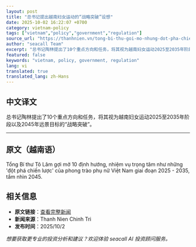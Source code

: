 ```yaml
---
layout: post
title: "总书记提出越南妇女运动的“战略突破”设想"
date: 2025-10-02 16:22:07 +0700
category: vietnam-policy
tags: ["vietnam","policy","government","regulation"]
source_url: "https://thanhnien.vn/tong-bi-thu-goi-mo-nhung-dot-pha-chien-luoc-cua-phong-trao-phu-nu-viet-nam-185251002170638351.htm"
author: "seacall Team"
excerpt: "总书记陶林提出了10个重点方向和任务，将其视为越南妇女运动2025至2035年阶段以及2045年远景目标的“战略突破”。..."
featured: false
keywords: "vietnam, policy, government, regulation"
lang: vi
translated: true
translated_lang: zh-Hans
---
```


## 中文译文

总书记陶林提出了10个重点方向和任务，将其视为越南妇女运动2025至2035年阶段以及2045年远景目标的“战略突破”。

---

## 原文（越南语）

Tổng B&iacute; thư T&ocirc; L&acirc;m gợi mở 10 định hướng, nhiệm vụ trọng t&acirc;m như những 'đột ph&aacute; chiến lược' của phong tr&agrave;o phụ nữ Việt Nam giai đoạn 2025 - 2035, tầm nh&igrave;n 2045.

## 相关信息

- **原文链接**：[查看完整新闻](https://thanhnien.vn/tong-bi-thu-goi-mo-nhung-dot-pha-chien-luoc-cua-phong-trao-phu-nu-viet-nam-185251002170638351.htm)
- **新闻来源**：Thanh Nien Chinh Tri
- **发布时间**：2025/10/2

*想要获取更专业的投资分析和建议？欢迎体验 seacall AI 投资顾问服务。*